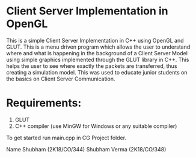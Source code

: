 # Client Server Implementation in OpenGL
This is a simple Client Server Implementation in C++ using OpenGL and GLUT. This is a menu driven program which allows the user to understand where and what is happening in the background of a Client Server Model using simple graphics implemented through the GLUT library in C++. This helps the user to see where exactly the packets are transferred, thus creating a simulation model. This was used to educate junior students on the basics on Client Server Communication.

# Requirements:
1. GLUT
2. C++ compiler (use MinGW for Windows or any suitable compiler)

To get started run main.cpp in CG Project folder.

Name
Shubham (2K18/CO/344)
Shubham Verma (2K18/CO/348)
